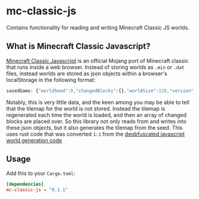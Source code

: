 # mc-classic-js
 Contains functionality for reading and writing Minecraft Classic JS worlds. 
 
 ## What is Minecraft Classic Javascript?
 [Minecraft Classic Javascript](https://classic.minecraft.net/) is an official Mojang port of Minecraft classic that runs inside a web browser. Instead of storing worlds as `.min` or `.dat` files, instead worlds are stored as json objects within a browser's localStorage in the following format:
 
 ```js
savedGame: {"worldSeed":0,"changedBlocks":{},"worldSize":128,"version":1}
 ```
 
Notably, this is very little data, and the keen among you may be able to tell that the tilemap for the world is not stored. Instead the tilemap is regenerated each time the world is loaded, and then an array of changed blocks are placed over. So this library not only reads from and writes into these json objects, but it also generates the tilemap from the seed. This uses rust code that was converted `1:1` from the [deobfuscated javascript world generation code](https://github.com/TheSunCat/Minecraft-Classic-Reversed)

## Usage
 
Add this to your `Cargo.toml`:

```toml
[dependencies]
mc-classic-js = "0.1.1"
```
